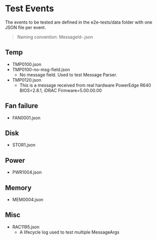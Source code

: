 # Test Events

The events to be tested are defined in the e2e-tests/data folder with one JSON file per event.

> Naming convention: MessageId-<notes>.json

## Temp
- TMP0100.json
- TMP0100-no-msg-field.json
    - No message field. Used to test Message Parser.
- TMP0120.json
    - This is a message received from real hardware PowerEdge R640 BIOS=2.8.1, iDRAC Firmware=5.00.00.00

## Fan failure
- FAN0001.json

## Disk
- STOR1.json

## Power
- PWR1004.json

## Memory
- MEM0004.json

## Misc
- RAC1195.json
    - A lifecycle log used to test multiple MessageArgs

